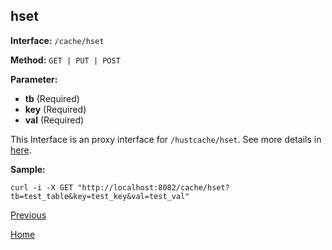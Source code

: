 ## hset ##

**Interface:** `/cache/hset`

**Method:** `GET | PUT | POST`

**Parameter:** 

*  **tb** (Required)  
*  **key** (Required)  
*  **val** (Required)  

This Interface is an proxy interface for `/hustcache/hset`. See more details in [here](../../hustdb/hustcache/hset.md).  

**Sample:**

    curl -i -X GET "http://localhost:8082/cache/hset?tb=test_table&key=test_key&val=test_val"

[Previous](../cache.md)

[Home](../../../index.md)